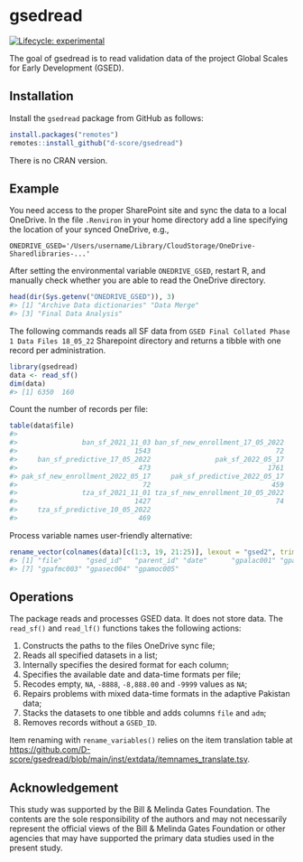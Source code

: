 
<!-- README.md is generated from README.Rmd. Please edit that file -->

# gsedread

<!-- badges: start -->

[![Lifecycle:
experimental](https://img.shields.io/badge/lifecycle-experimental-orange.svg)](https://lifecycle.r-lib.org/articles/stages.html#experimental)
<!-- badges: end -->

The goal of gsedread is to read validation data of the project Global
Scales for Early Development (GSED).

## Installation

Install the `gsedread` package from GitHub as follows:

``` r
install.packages("remotes")
remotes::install_github("d-score/gsedread")
```

There is no CRAN version.

## Example

You need access to the proper SharePoint site and sync the data to a
local OneDrive. In the file `.Renviron` in your home directory add a
line specifying the location of your synced OneDrive, e.g.,

    ONEDRIVE_GSED='/Users/username/Library/CloudStorage/OneDrive-Sharedlibraries-...'

After setting the environmental variable `ONEDRIVE_GSED`, restart R, and
manually check whether you are able to read the OneDrive directory.

``` r
head(dir(Sys.getenv("ONEDRIVE_GSED")), 3)
#> [1] "Archive Data dictionaries" "Data Merge"               
#> [3] "Final Data Analysis"
```

The following commands reads all SF data from
`GSED Final Collated Phase 1 Data Files 18_05_22` Sharepoint directory
and returns a tibble with one record per administration.

``` r
library(gsedread)
data <- read_sf()
dim(data)
#> [1] 6350  160
```

Count the number of records per file:

``` r
table(data$file)
#> 
#>                ban_sf_2021_11_03 ban_sf_new_enrollment_17_05_2022 
#>                             1543                               72 
#>     ban_sf_predictive_17_05_2022                pak_sf_2022_05_17 
#>                              473                             1761 
#> pak_sf_new_enrollment_2022_05_17     pak_sf_predictive_2022_05_17 
#>                               72                              459 
#>                tza_sf_2021_11_01 tza_sf_new_enrollment_10_05_2022 
#>                             1427                               74 
#>     tza_sf_predictive_10_05_2022 
#>                              469
```

Process variable names user-friendly alternative:

``` r
rename_vector(colnames(data)[c(1:3, 19, 21:25)], lexout = "gsed2", trim = "Ma_SF_")
#> [1] "file"      "gsed_id"   "parent_id" "date"      "gpalac001" "gpacgc002"
#> [7] "gpafmc003" "gpasec004" "gpamoc005"
```

## Operations

The package reads and processes GSED data. It does not store data. The
`read_sf()` and `read_lf()` functions takes the following actions:

1.  Constructs the paths to the files OneDrive sync file;
2.  Reads all specified datasets in a list;
3.  Internally specifies the desired format for each column;
4.  Specifies the available date and data-time formats per file;
5.  Recodes empty, `NA`, `-8888`, `-8,888.00` and `-9999` values as
    `NA`;
6.  Repairs problems with mixed data-time formats in the adaptive
    Pakistan data;
7.  Stacks the datasets to one tibble and adds columns `file` and `adm`;
8.  Removes records without a `GSED_ID`.

Item renaming with `rename_variables()` relies on the item translation
table at
<https://github.com/D-score/gsedread/blob/main/inst/extdata/itemnames_translate.tsv>.

## Acknowledgement

This study was supported by the Bill & Melinda Gates Foundation. The
contents are the sole responsibility of the authors and may not
necessarily represent the official views of the Bill & Melinda Gates
Foundation or other agencies that may have supported the primary data
studies used in the present study.
